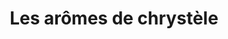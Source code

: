 ---
title: "Les arômes de chrystèle"
url: /saint-genest-lerpt/les-aromes-de-chrystele/
shop: charcuterie
---
